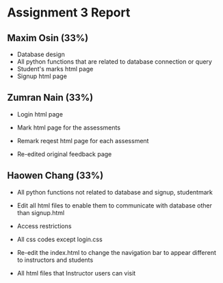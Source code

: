 # Assignment 3 Report

## Maxim Osin (33%)

- Database design
- All python functions that are related to database connection or query
- Student's marks html page
- Signup html page

## Zumran Nain (33%)

- Login html page

- Mark html page for the assessments 

- Remark reqest html page for each assessment

- Re-edited original feedback page


## Haowen Chang  (33%)

- All python functions not related to database and signup, studentmark

- Edit all html files to enable them to communicate with database other than signup.html

- Access restrictions

- All css codes except login.css

- Re-edit the index.html to change the navigation bar to appear different to instructors and students

- All html files that Instructor users can visit